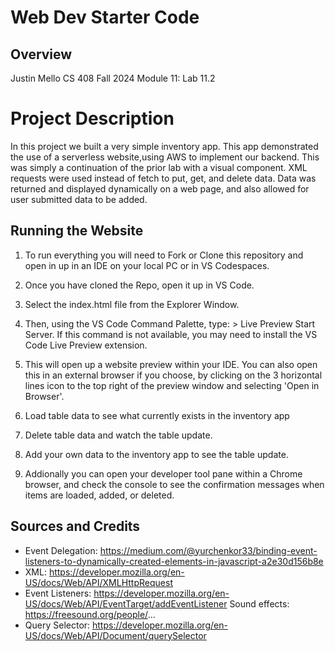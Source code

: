 # Web Dev Starter Code

## Overview

Justin Mello
CS 408
Fall 2024
Module 11: Lab 11.2

# Project Description
In this project we built a very simple inventory app. This app demonstrated the use of a serverless website,using AWS to implement our backend. This was simply a continuation of the prior lab with a visual component. XML requests were used instead of fetch to put, get, and delete data. Data was returned and displayed dynamically on a web page, and also allowed for user submitted data to be added.

## Running the Website

1. To run everything you will need to Fork or Clone this repository and open in up in an IDE on your local PC or in VS Codespaces.

2. Once you have cloned the Repo, open it up in VS Code.

3. Select the index.html file from the Explorer Window.

4. Then, using the VS Code Command Palette, type: > Live Preview Start Server. If this command is not available, you may need to install the VS Code Live Preview extension.

5. This will open up a website preview within your IDE. You can also open this in an external browser if you choose, by clicking on the 3 horizontal lines icon to the top right of the preview window and selecting 'Open in Browser'.

6. Load table data to see what currently exists in the inventory app

7. Delete table data and watch the table update.

8. Add your own data to the inventory app to see the table update.

9. Addionally you can open your developer tool pane within a Chrome browser, and check the console to see the confirmation messages when items are loaded, added, or deleted.

## Sources and Credits

- Event Delegation: https://medium.com/@yurchenkor33/binding-event-listeners-to-dynamically-created-elements-in-javascript-a2e30d156b8e
- XML: https://developer.mozilla.org/en-US/docs/Web/API/XMLHttpRequest
- Event Listeners: https://developer.mozilla.org/en-US/docs/Web/API/EventTarget/addEventListener Sound effects: https://freesound.org/people/...
- Query Selector: https://developer.mozilla.org/en-US/docs/Web/API/Document/querySelector

